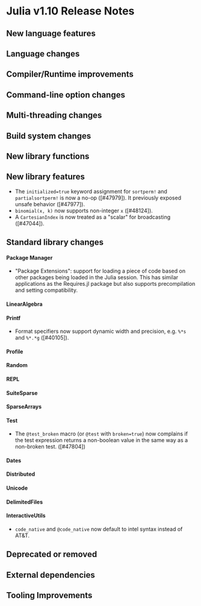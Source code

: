 Julia v1.10 Release Notes
========================

New language features
---------------------

Language changes
----------------


Compiler/Runtime improvements
-----------------------------


Command-line option changes
---------------------------


Multi-threading changes
-----------------------


Build system changes
--------------------


New library functions
---------------------


New library features
--------------------
* The `initialized=true` keyword assignment for `sortperm!` and `partialsortperm!`
  is now a no-op ([#47979]). It previously exposed unsafe behavior ([#47977]).
* `binomial(x, k)` now supports non-integer `x` ([#48124]).
* A `CartesianIndex` is now treated as a "scalar" for broadcasting ([#47044]).

Standard library changes
------------------------


#### Package Manager

- "Package Extensions": support for loading a piece of code based on other
  packages being loaded in the Julia session.
  This has similar applications as the Requires.jl package but also
  supports precompilation and setting compatibility.
#### LinearAlgebra


#### Printf
* Format specifiers now support dynamic width and precision, e.g. `%*s` and `%*.*g` ([#40105]).

#### Profile


#### Random


#### REPL


#### SuiteSparse


#### SparseArrays


#### Test


* The `@test_broken` macro (or `@test` with `broken=true`) now complains if the test expression returns a
  non-boolean value in the same way as a non-broken test. ([#47804])

#### Dates


#### Distributed


#### Unicode


#### DelimitedFiles


#### InteractiveUtils

 * `code_native` and `@code_native` now default to intel syntax instead of AT&T.

Deprecated or removed
---------------------


External dependencies
---------------------


Tooling Improvements
--------------------


<!--- generated by NEWS-update.jl: -->
